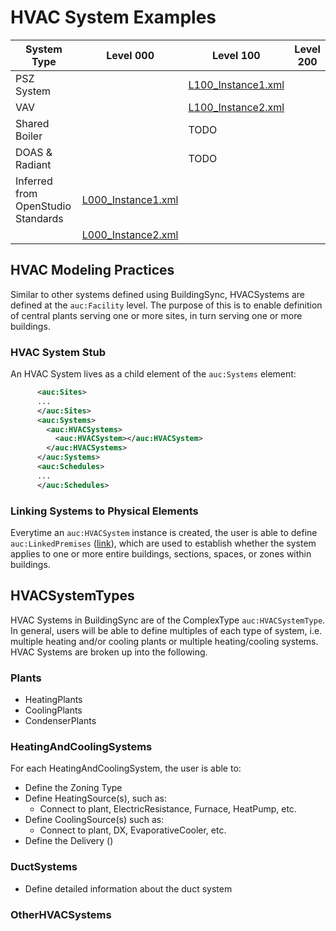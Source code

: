
# HVAC System Examples

| System Type | Level 000 | Level 100 | Level 200 |
|------------------------------------|--------------------|--------------------|-----------|
| PSZ System |  | [L100_Instance1.xml](https://github.com/BuildingSync/TestSuite/blob/master/tests/schema2.0.0-pr2/Level_100/inputs/L100_Instance1.xml) |  |
| VAV |  | [L100_Instance2.xml](https://github.com/BuildingSync/TestSuite/blob/master/tests/schema2.0.0-pr2/Level_100/inputs/L100_Instance2.xml) |  |
| Shared Boiler |  | TODO |  |
| DOAS & Radiant |  | TODO |  |
| Inferred from OpenStudio Standards | [L000_Instance1.xml](https://github.com/BuildingSync/TestSuite/blob/master/tests/schema2.0.0-pr2/Level_000/inputs/L000_Instance1.xml) |  |  |
|  | [L000_Instance2.xml](https://github.com/BuildingSync/TestSuite/blob/master/tests/schema2.0.0-pr2/Level_000/inputs/L000_Instance1.xml) |  |  |


## HVAC Modeling Practices
Similar to other systems defined using BuildingSync, HVACSystems are defined at the `auc:Facility` level.  The purpose of this is to enable definition of central plants serving one or more sites, in turn serving one or more buildings.

### HVAC System Stub
An HVAC System lives as a child element of the `auc:Systems` element:
```xml
      <auc:Sites>
      ...
      </auc:Sites>
      <auc:Systems>
        <auc:HVACSystems>
          <auc:HVACSystem></auc:HVACSystem>
        </auc:HVACSystems>
      </auc:Systems>
      <auc:Schedules>
      ...
      </auc:Schedules>
```

### Linking Systems to Physical Elements
Everytime an `auc:HVACSystem` instance is created, the user is able to define `auc:LinkedPremises` ([link](https://github.com/BuildingSync/schema/blob/bfa4540a7d51fc3dda4e3816fcdb6639d73cd9b9/BuildingSync.xsd#L13759)), which are used to establish whether the system applies to one or more entire buildings, sections, spaces, or zones within buildings.  


## HVACSystemTypes
HVAC Systems in BuildingSync are of the ComplexType `auc:HVACSystemType`.  In general, users will be able to define multiples of each type of system, i.e. multiple heating and/or cooling plants or multiple heating/cooling systems.  HVAC Systems are broken up into the following.

### Plants
- HeatingPlants
- CoolingPlants
- CondenserPlants

### HeatingAndCoolingSystems
For each HeatingAndCoolingSystem, the user is able to:

- Define the Zoning Type
- Define HeatingSource(s), such as:
	- Connect to plant, ElectricResistance, Furnace, HeatPump, etc.
- Define CoolingSource(s) such as:
 	- Connect to plant, DX, EvaporativeCooler, etc.
- Define the Delivery ()

### DuctSystems
- Define detailed information about the duct system
  
### OtherHVACSystems
